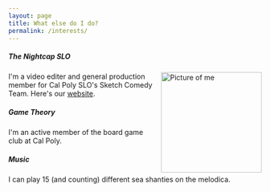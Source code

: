 ```yaml
---
layout: page
title: What else do I do?
permalink: /interests/
---
```


##### The Nightcap SLO
<img src="{{site.baseurl}}/images/IMG_3791.jpg" alt="Picture of me" width="200"
style="float: right; margin-top: 0px; margin-left: 10px" />
I'm a video editer and general production member for Cal Poly SLO's Sketch Comedy Team. Here's our [website](https://thenightcapslo.com/).

##### Game Theory

I'm an active member of the board game club at Cal Poly.

##### Music

I can play 15 (and counting) different sea shanties on the melodica.
